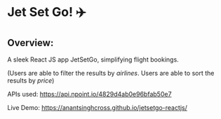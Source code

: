# Jet Set Go! ✈️

## Overview:

A sleek React JS app JetSetGo, simplifying flight bookings.

(Users are able to filter the results by *airlines*. Users are able to sort the results by *price*)

APIs used: https://api.npoint.io/4829d4ab0e96bfab50e7

Live Demo: https://anantsinghcross.github.io/jetsetgo-reactjs/